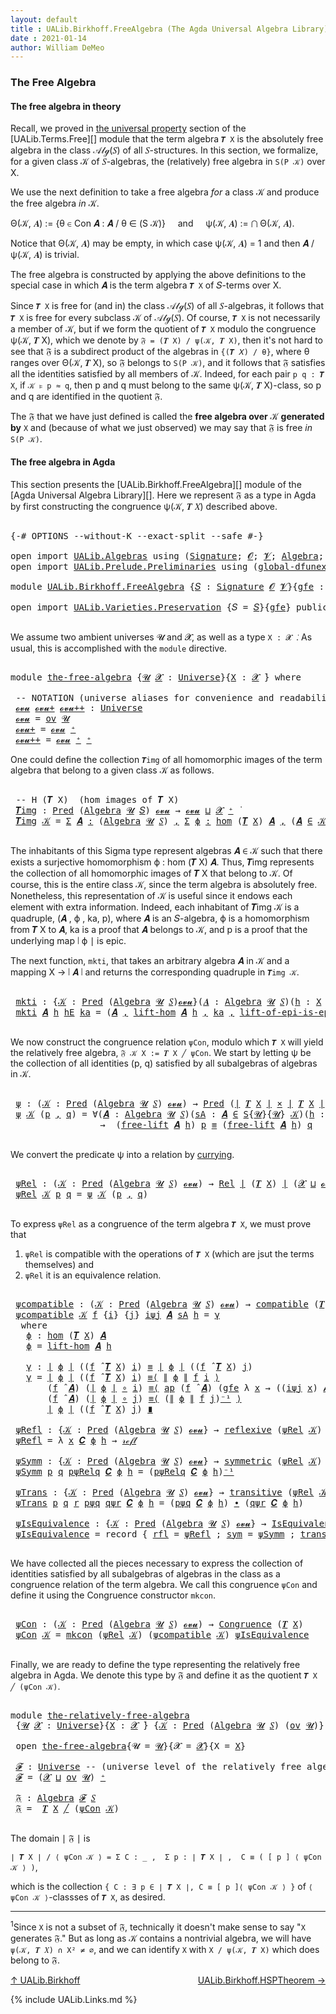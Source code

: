 ```yaml
---
layout: default
title : UALib.Birkhoff.FreeAlgebra (The Agda Universal Algebra Library)
date : 2021-01-14
author: William DeMeo
---
```


### <a id="the-free-algebra">The Free Algebra</a>

#### <a id="the-free-algebra-in-theory">The free algebra in theory</a>

Recall, we proved in [the universal property](UALib.Terms.Free.html#the-universal-property) section of the [UALib.Terms.Free][] module that the term algebra `𝑻 X` is the absolutely free algebra in the class 𝒜𝓁ℊ(𝑆) of all 𝑆-structures. In this section, we formalize, for a given class 𝒦 of 𝑆-algebras, the (relatively) free algebra in `S(P 𝒦)` over X.

We use the next definition to take a free algebra *for* a class 𝒦 and produce the free algebra *in* 𝒦.

Θ(𝒦, 𝑨) := {θ ∈ Con 𝑨 : 𝑨 / θ ∈ (S 𝒦)} &nbsp; &nbsp; and &nbsp; &nbsp; ψ(𝒦, 𝑨) := ⋂ Θ(𝒦, 𝑨).

Notice that Θ(𝒦, 𝑨) may be empty, in which case ψ(𝒦, 𝑨) = 1 and then 𝑨 / ψ(𝒦, 𝑨) is trivial.

The free algebra is constructed by applying the above definitions to the special case in which 𝑨 is the term algebra `𝑻 X` of 𝑆-terms over X.

Since `𝑻 X` is free for (and in) the class 𝒜𝓁ℊ(𝑆) of all 𝑆-algebras, it follows that `𝑻 X` is free for every subclass 𝒦 of 𝒜𝓁ℊ(𝑆). Of course, `𝑻 X` is not necessarily a member of 𝒦, but if we form the quotient of `𝑻 X` modulo the congruence ψ(𝒦, 𝑻 X), which we denote by `𝔉 = (𝑻 X) / ψ(𝒦, 𝑻 X)`, then it's not hard to see that 𝔉 is a subdirect product of the algebras in `{(𝑻 𝑋) / θ}`, where θ ranges over Θ(𝒦, 𝑻 X), so 𝔉 belongs to `S(P 𝒦)`, and it follows that 𝔉 satisfies all the identities satisfied by all members of 𝒦.  Indeed, for each pair `p q : 𝑻 X`, if `𝒦 ⊧ p ≈ q`, then p and q must belong to the same ψ(𝒦, 𝑻 X)-class, so p and q are identified in the quotient 𝔉.

The 𝔉 that we have just defined is called the **free algebra over** 𝒦 **generated by** `X` and (because of what we just observed) we may say that 𝔉 is free *in* `S(P 𝒦)`.


#### <a id="the-free-algebra-in-agda">The free algebra in Agda</a>

This section presents the [UALib.Birkhoff.FreeAlgebra][] module of the [Agda Universal Algebra Library][].  Here we represent 𝔉 as a type in Agda by first constructing the congruence ψ(𝒦, 𝑻 𝑋) described above.

<pre class="Agda">

<a id="2191" class="Symbol">{-#</a> <a id="2195" class="Keyword">OPTIONS</a> <a id="2203" class="Pragma">--without-K</a> <a id="2215" class="Pragma">--exact-split</a> <a id="2229" class="Pragma">--safe</a> <a id="2236" class="Symbol">#-}</a>

<a id="2241" class="Keyword">open</a> <a id="2246" class="Keyword">import</a> <a id="2253" href="UALib.Algebras.html" class="Module">UALib.Algebras</a> <a id="2268" class="Keyword">using</a> <a id="2274" class="Symbol">(</a><a id="2275" href="UALib.Algebras.Signatures.html#1385" class="Function">Signature</a><a id="2284" class="Symbol">;</a> <a id="2286" href="universes.html#613" class="Generalizable">𝓞</a><a id="2287" class="Symbol">;</a> <a id="2289" href="universes.html#617" class="Generalizable">𝓥</a><a id="2290" class="Symbol">;</a> <a id="2292" href="UALib.Algebras.Algebras.html#781" class="Function">Algebra</a><a id="2299" class="Symbol">;</a> <a id="2301" href="UALib.Algebras.Algebras.html#3482" class="Function Operator">_↠_</a><a id="2304" class="Symbol">)</a>
<a id="2306" class="Keyword">open</a> <a id="2311" class="Keyword">import</a> <a id="2318" href="UALib.Prelude.Preliminaries.html" class="Module">UALib.Prelude.Preliminaries</a> <a id="2346" class="Keyword">using</a> <a id="2352" class="Symbol">(</a><a id="2353" href="MGS-Subsingleton-Theorems.html#3468" class="Function">global-dfunext</a><a id="2367" class="Symbol">;</a> <a id="2369" href="universes.html#551" class="Postulate">Universe</a><a id="2377" class="Symbol">;</a> <a id="2379" href="universes.html#758" class="Function Operator">_̇</a><a id="2381" class="Symbol">)</a>

<a id="2384" class="Keyword">module</a> <a id="2391" href="UALib.Birkhoff.FreeAlgebra.html" class="Module">UALib.Birkhoff.FreeAlgebra</a> <a id="2418" class="Symbol">{</a><a id="2419" href="UALib.Birkhoff.FreeAlgebra.html#2419" class="Bound">𝑆</a> <a id="2421" class="Symbol">:</a> <a id="2423" href="UALib.Algebras.Signatures.html#1385" class="Function">Signature</a> <a id="2433" href="universes.html#613" class="Generalizable">𝓞</a> <a id="2435" href="universes.html#617" class="Generalizable">𝓥</a><a id="2436" class="Symbol">}{</a><a id="2438" href="UALib.Birkhoff.FreeAlgebra.html#2438" class="Bound">gfe</a> <a id="2442" class="Symbol">:</a> <a id="2444" href="MGS-Subsingleton-Theorems.html#3468" class="Function">global-dfunext</a><a id="2458" class="Symbol">}</a> <a id="2460" class="Keyword">where</a>

<a id="2467" class="Keyword">open</a> <a id="2472" class="Keyword">import</a> <a id="2479" href="UALib.Varieties.Preservation.html" class="Module">UALib.Varieties.Preservation</a> <a id="2508" class="Symbol">{</a><a id="2509" class="Argument">𝑆</a> <a id="2511" class="Symbol">=</a> <a id="2513" href="UALib.Birkhoff.FreeAlgebra.html#2419" class="Bound">𝑆</a><a id="2514" class="Symbol">}{</a><a id="2516" href="UALib.Birkhoff.FreeAlgebra.html#2438" class="Bound">gfe</a><a id="2519" class="Symbol">}</a> <a id="2521" class="Keyword">public</a>

</pre>

We assume two ambient universes 𝓤 and 𝓧, as well as a type `X : 𝓧 ̇`. As usual, this is accomplished with the `module` directive.

<pre class="Agda">

<a id="2686" class="Keyword">module</a> <a id="the-free-algebra"></a><a id="2693" href="UALib.Birkhoff.FreeAlgebra.html#2693" class="Module">the-free-algebra</a> <a id="2710" class="Symbol">{</a><a id="2711" href="UALib.Birkhoff.FreeAlgebra.html#2711" class="Bound">𝓤</a> <a id="2713" href="UALib.Birkhoff.FreeAlgebra.html#2713" class="Bound">𝓧</a> <a id="2715" class="Symbol">:</a> <a id="2717" href="universes.html#551" class="Postulate">Universe</a><a id="2725" class="Symbol">}{</a><a id="2727" href="UALib.Birkhoff.FreeAlgebra.html#2727" class="Bound">X</a> <a id="2729" class="Symbol">:</a> <a id="2731" href="UALib.Birkhoff.FreeAlgebra.html#2713" class="Bound">𝓧</a> <a id="2733" href="universes.html#758" class="Function Operator">̇</a><a id="2734" class="Symbol">}</a> <a id="2736" class="Keyword">where</a>

 <a id="2744" class="Comment">-- NOTATION (universe aliases for convenience and readability).</a>
 <a id="the-free-algebra.𝓸𝓿𝓾"></a><a id="2809" href="UALib.Birkhoff.FreeAlgebra.html#2809" class="Function">𝓸𝓿𝓾</a> <a id="the-free-algebra.𝓸𝓿𝓾+"></a><a id="2813" href="UALib.Birkhoff.FreeAlgebra.html#2813" class="Function">𝓸𝓿𝓾+</a> <a id="the-free-algebra.𝓸𝓿𝓾++"></a><a id="2818" href="UALib.Birkhoff.FreeAlgebra.html#2818" class="Function">𝓸𝓿𝓾++</a> <a id="2824" class="Symbol">:</a> <a id="2826" href="universes.html#551" class="Postulate">Universe</a>
 <a id="2836" href="UALib.Birkhoff.FreeAlgebra.html#2809" class="Function">𝓸𝓿𝓾</a> <a id="2840" class="Symbol">=</a> <a id="2842" href="UALib.Algebras.Products.html#2040" class="Function">ov</a> <a id="2845" href="UALib.Birkhoff.FreeAlgebra.html#2711" class="Bound">𝓤</a>
 <a id="2848" href="UALib.Birkhoff.FreeAlgebra.html#2813" class="Function">𝓸𝓿𝓾+</a> <a id="2853" class="Symbol">=</a> <a id="2855" href="UALib.Birkhoff.FreeAlgebra.html#2809" class="Function">𝓸𝓿𝓾</a> <a id="2859" href="universes.html#527" class="Function Operator">⁺</a>
 <a id="2862" href="UALib.Birkhoff.FreeAlgebra.html#2818" class="Function">𝓸𝓿𝓾++</a> <a id="2868" class="Symbol">=</a> <a id="2870" href="UALib.Birkhoff.FreeAlgebra.html#2809" class="Function">𝓸𝓿𝓾</a> <a id="2874" href="universes.html#527" class="Function Operator">⁺</a> <a id="2876" href="universes.html#527" class="Function Operator">⁺</a>
</pre>

One could define the collection `𝑻img` of all homomorphic images of the term algebra that belong to a given class 𝒦 as follows.

<pre class="Agda">

 <a id="3034" class="Comment">-- H (𝑻 X)  (hom images of 𝑻 X)</a>
 <a id="the-free-algebra.𝑻img"></a><a id="3067" href="UALib.Birkhoff.FreeAlgebra.html#3067" class="Function">𝑻img</a> <a id="3072" class="Symbol">:</a> <a id="3074" href="UALib.Relations.Unary.html#1088" class="Function">Pred</a> <a id="3079" class="Symbol">(</a><a id="3080" href="UALib.Algebras.Algebras.html#781" class="Function">Algebra</a> <a id="3088" href="UALib.Birkhoff.FreeAlgebra.html#2711" class="Bound">𝓤</a> <a id="3090" href="UALib.Birkhoff.FreeAlgebra.html#2419" class="Bound">𝑆</a><a id="3091" class="Symbol">)</a> <a id="3093" href="UALib.Birkhoff.FreeAlgebra.html#2809" class="Function">𝓸𝓿𝓾</a> <a id="3097" class="Symbol">→</a> <a id="3099" href="UALib.Birkhoff.FreeAlgebra.html#2809" class="Function">𝓸𝓿𝓾</a> <a id="3103" href="Agda.Primitive.html#636" class="Function Operator">⊔</a> <a id="3105" href="UALib.Birkhoff.FreeAlgebra.html#2713" class="Bound">𝓧</a> <a id="3107" href="universes.html#527" class="Function Operator">⁺</a> <a id="3109" href="universes.html#758" class="Function Operator">̇</a>
 <a id="3112" href="UALib.Birkhoff.FreeAlgebra.html#3067" class="Function">𝑻img</a> <a id="3117" href="UALib.Birkhoff.FreeAlgebra.html#3117" class="Bound">𝒦</a> <a id="3119" class="Symbol">=</a> <a id="3121" href="MGS-MLTT.html#3074" class="Function">Σ</a> <a id="3123" href="UALib.Birkhoff.FreeAlgebra.html#3123" class="Bound">𝑨</a> <a id="3125" href="MGS-MLTT.html#3074" class="Function">꞉</a> <a id="3127" class="Symbol">(</a><a id="3128" href="UALib.Algebras.Algebras.html#781" class="Function">Algebra</a> <a id="3136" href="UALib.Birkhoff.FreeAlgebra.html#2711" class="Bound">𝓤</a> <a id="3138" href="UALib.Birkhoff.FreeAlgebra.html#2419" class="Bound">𝑆</a><a id="3139" class="Symbol">)</a> <a id="3141" href="MGS-MLTT.html#3074" class="Function">,</a> <a id="3143" href="MGS-MLTT.html#3074" class="Function">Σ</a> <a id="3145" href="UALib.Birkhoff.FreeAlgebra.html#3145" class="Bound">ϕ</a> <a id="3147" href="MGS-MLTT.html#3074" class="Function">꞉</a> <a id="3149" href="UALib.Homomorphisms.Basic.html#1984" class="Function">hom</a> <a id="3153" class="Symbol">(</a><a id="3154" href="UALib.Terms.Basic.html#3406" class="Function">𝑻</a> <a id="3156" href="UALib.Birkhoff.FreeAlgebra.html#2727" class="Bound">X</a><a id="3157" class="Symbol">)</a> <a id="3159" href="UALib.Birkhoff.FreeAlgebra.html#3123" class="Bound">𝑨</a> <a id="3161" href="MGS-MLTT.html#3074" class="Function">,</a> <a id="3163" class="Symbol">(</a><a id="3164" href="UALib.Birkhoff.FreeAlgebra.html#3123" class="Bound">𝑨</a> <a id="3166" href="UALib.Relations.Unary.html#2725" class="Function Operator">∈</a> <a id="3168" href="UALib.Birkhoff.FreeAlgebra.html#3117" class="Bound">𝒦</a><a id="3169" class="Symbol">)</a> <a id="3171" href="MGS-MLTT.html#3515" class="Function Operator">×</a> <a id="3173" href="UALib.Prelude.Inverses.html#2353" class="Function">Epic</a> <a id="3178" href="UALib.Prelude.Preliminaries.html#11659" class="Function Operator">∣</a> <a id="3180" href="UALib.Birkhoff.FreeAlgebra.html#3145" class="Bound">ϕ</a> <a id="3182" href="UALib.Prelude.Preliminaries.html#11659" class="Function Operator">∣</a>

</pre>

The inhabitants of this Sigma type represent algebras 𝑨 ∈ 𝒦 such that there exists a surjective homomorphism ϕ : hom (𝑻 X) 𝑨. Thus, 𝑻img represents the collection of all homomorphic images of 𝑻 X that belong to 𝒦.  Of course, this is the entire class 𝒦, since the term algebra is absolutely free. Nonetheless, this representation of 𝒦 is useful since it endows each element with extra information.  Indeed, each inhabitant of 𝑻img 𝒦 is a quadruple, (𝑨 , ϕ , ka, p), where 𝑨 is an 𝑆-algebra, ϕ is a homomorphism from 𝑻 X to 𝑨, ka is a proof that 𝑨 belongs to 𝒦, and p is a proof that the underlying map ∣ ϕ ∣ is epic.

The next function, `mkti`, that takes an arbitrary algebra 𝑨 in 𝒦 and a mapping X → ∣ 𝑨 ∣ and returns the corresponding quadruple in `𝑻img 𝒦`.

<pre class="Agda">

 <a id="the-free-algebra.mkti"></a><a id="3974" href="UALib.Birkhoff.FreeAlgebra.html#3974" class="Function">mkti</a> <a id="3979" class="Symbol">:</a> <a id="3981" class="Symbol">{</a><a id="3982" href="UALib.Birkhoff.FreeAlgebra.html#3982" class="Bound">𝒦</a> <a id="3984" class="Symbol">:</a> <a id="3986" href="UALib.Relations.Unary.html#1088" class="Function">Pred</a> <a id="3991" class="Symbol">(</a><a id="3992" href="UALib.Algebras.Algebras.html#781" class="Function">Algebra</a> <a id="4000" href="UALib.Birkhoff.FreeAlgebra.html#2711" class="Bound">𝓤</a> <a id="4002" href="UALib.Birkhoff.FreeAlgebra.html#2419" class="Bound">𝑆</a><a id="4003" class="Symbol">)</a><a id="4004" href="UALib.Birkhoff.FreeAlgebra.html#2809" class="Function">𝓸𝓿𝓾</a><a id="4007" class="Symbol">}(</a><a id="4009" href="UALib.Birkhoff.FreeAlgebra.html#4009" class="Bound">𝑨</a> <a id="4011" class="Symbol">:</a> <a id="4013" href="UALib.Algebras.Algebras.html#781" class="Function">Algebra</a> <a id="4021" href="UALib.Birkhoff.FreeAlgebra.html#2711" class="Bound">𝓤</a> <a id="4023" href="UALib.Birkhoff.FreeAlgebra.html#2419" class="Bound">𝑆</a><a id="4024" class="Symbol">)(</a><a id="4026" href="UALib.Birkhoff.FreeAlgebra.html#4026" class="Bound">h</a> <a id="4028" class="Symbol">:</a> <a id="4030" href="UALib.Birkhoff.FreeAlgebra.html#2727" class="Bound">X</a> <a id="4032" class="Symbol">→</a> <a id="4034" href="UALib.Prelude.Preliminaries.html#11659" class="Function Operator">∣</a> <a id="4036" href="UALib.Birkhoff.FreeAlgebra.html#4009" class="Bound">𝑨</a> <a id="4038" href="UALib.Prelude.Preliminaries.html#11659" class="Function Operator">∣</a><a id="4039" class="Symbol">)</a> <a id="4041" class="Symbol">→</a> <a id="4043" href="UALib.Prelude.Inverses.html#2353" class="Function">Epic</a> <a id="4048" href="UALib.Birkhoff.FreeAlgebra.html#4026" class="Bound">h</a> <a id="4050" class="Symbol">→</a> <a id="4052" href="UALib.Birkhoff.FreeAlgebra.html#4009" class="Bound">𝑨</a> <a id="4054" href="UALib.Relations.Unary.html#2725" class="Function Operator">∈</a> <a id="4056" href="UALib.Birkhoff.FreeAlgebra.html#3982" class="Bound">𝒦</a> <a id="4058" class="Symbol">→</a> <a id="4060" href="UALib.Birkhoff.FreeAlgebra.html#3067" class="Function">𝑻img</a> <a id="4065" href="UALib.Birkhoff.FreeAlgebra.html#3982" class="Bound">𝒦</a>
 <a id="4068" href="UALib.Birkhoff.FreeAlgebra.html#3974" class="Function">mkti</a> <a id="4073" href="UALib.Birkhoff.FreeAlgebra.html#4073" class="Bound">𝑨</a> <a id="4075" href="UALib.Birkhoff.FreeAlgebra.html#4075" class="Bound">h</a> <a id="4077" href="UALib.Birkhoff.FreeAlgebra.html#4077" class="Bound">hE</a> <a id="4080" href="UALib.Birkhoff.FreeAlgebra.html#4080" class="Bound">ka</a> <a id="4083" class="Symbol">=</a> <a id="4085" class="Symbol">(</a><a id="4086" href="UALib.Birkhoff.FreeAlgebra.html#4073" class="Bound">𝑨</a> <a id="4088" href="UALib.Prelude.Preliminaries.html#5665" class="InductiveConstructor Operator">,</a> <a id="4090" href="UALib.Terms.Basic.html#4199" class="Function">lift-hom</a> <a id="4099" href="UALib.Birkhoff.FreeAlgebra.html#4073" class="Bound">𝑨</a> <a id="4101" href="UALib.Birkhoff.FreeAlgebra.html#4075" class="Bound">h</a> <a id="4103" href="UALib.Prelude.Preliminaries.html#5665" class="InductiveConstructor Operator">,</a> <a id="4105" href="UALib.Birkhoff.FreeAlgebra.html#4080" class="Bound">ka</a> <a id="4108" href="UALib.Prelude.Preliminaries.html#5665" class="InductiveConstructor Operator">,</a> <a id="4110" href="UALib.Terms.Basic.html#5690" class="Function">lift-of-epi-is-epi</a> <a id="4129" href="UALib.Birkhoff.FreeAlgebra.html#4073" class="Bound">𝑨</a> <a id="4131" href="UALib.Birkhoff.FreeAlgebra.html#4075" class="Bound">h</a> <a id="4133" href="UALib.Birkhoff.FreeAlgebra.html#4077" class="Bound">hE</a><a id="4135" class="Symbol">)</a>

</pre>

We now construct the congruence relation `ψCon`, modulo which `𝑻 X` will yield the relatively free algebra, `𝔉 𝒦 X := 𝑻 X ╱ ψCon`. We start by letting ψ be the collection of all identities (p, q) satisfied by all subalgebras of algebras in 𝒦.

<pre class="Agda">

 <a id="the-free-algebra.ψ"></a><a id="4409" href="UALib.Birkhoff.FreeAlgebra.html#4409" class="Function">ψ</a> <a id="4411" class="Symbol">:</a> <a id="4413" class="Symbol">(</a><a id="4414" href="UALib.Birkhoff.FreeAlgebra.html#4414" class="Bound">𝒦</a> <a id="4416" class="Symbol">:</a> <a id="4418" href="UALib.Relations.Unary.html#1088" class="Function">Pred</a> <a id="4423" class="Symbol">(</a><a id="4424" href="UALib.Algebras.Algebras.html#781" class="Function">Algebra</a> <a id="4432" href="UALib.Birkhoff.FreeAlgebra.html#2711" class="Bound">𝓤</a> <a id="4434" href="UALib.Birkhoff.FreeAlgebra.html#2419" class="Bound">𝑆</a><a id="4435" class="Symbol">)</a> <a id="4437" href="UALib.Birkhoff.FreeAlgebra.html#2809" class="Function">𝓸𝓿𝓾</a><a id="4440" class="Symbol">)</a> <a id="4442" class="Symbol">→</a> <a id="4444" href="UALib.Relations.Unary.html#1088" class="Function">Pred</a> <a id="4449" class="Symbol">(</a><a id="4450" href="UALib.Prelude.Preliminaries.html#11659" class="Function Operator">∣</a> <a id="4452" href="UALib.Terms.Basic.html#3406" class="Function">𝑻</a> <a id="4454" href="UALib.Birkhoff.FreeAlgebra.html#2727" class="Bound">X</a> <a id="4456" href="UALib.Prelude.Preliminaries.html#11659" class="Function Operator">∣</a> <a id="4458" href="MGS-MLTT.html#3515" class="Function Operator">×</a> <a id="4460" href="UALib.Prelude.Preliminaries.html#11659" class="Function Operator">∣</a> <a id="4462" href="UALib.Terms.Basic.html#3406" class="Function">𝑻</a> <a id="4464" href="UALib.Birkhoff.FreeAlgebra.html#2727" class="Bound">X</a> <a id="4466" href="UALib.Prelude.Preliminaries.html#11659" class="Function Operator">∣</a><a id="4467" class="Symbol">)</a> <a id="4469" class="Symbol">(</a><a id="4470" href="UALib.Birkhoff.FreeAlgebra.html#2713" class="Bound">𝓧</a> <a id="4472" href="Agda.Primitive.html#636" class="Function Operator">⊔</a> <a id="4474" href="UALib.Birkhoff.FreeAlgebra.html#2809" class="Function">𝓸𝓿𝓾</a><a id="4477" class="Symbol">)</a>
 <a id="4480" href="UALib.Birkhoff.FreeAlgebra.html#4409" class="Function">ψ</a> <a id="4482" href="UALib.Birkhoff.FreeAlgebra.html#4482" class="Bound">𝒦</a> <a id="4484" class="Symbol">(</a><a id="4485" href="UALib.Birkhoff.FreeAlgebra.html#4485" class="Bound">p</a> <a id="4487" href="UALib.Prelude.Preliminaries.html#5665" class="InductiveConstructor Operator">,</a> <a id="4489" href="UALib.Birkhoff.FreeAlgebra.html#4489" class="Bound">q</a><a id="4490" class="Symbol">)</a> <a id="4492" class="Symbol">=</a> <a id="4494" class="Symbol">∀(</a><a id="4496" href="UALib.Birkhoff.FreeAlgebra.html#4496" class="Bound">𝑨</a> <a id="4498" class="Symbol">:</a> <a id="4500" href="UALib.Algebras.Algebras.html#781" class="Function">Algebra</a> <a id="4508" href="UALib.Birkhoff.FreeAlgebra.html#2711" class="Bound">𝓤</a> <a id="4510" href="UALib.Birkhoff.FreeAlgebra.html#2419" class="Bound">𝑆</a><a id="4511" class="Symbol">)(</a><a id="4513" href="UALib.Birkhoff.FreeAlgebra.html#4513" class="Bound">sA</a> <a id="4516" class="Symbol">:</a> <a id="4518" href="UALib.Birkhoff.FreeAlgebra.html#4496" class="Bound">𝑨</a> <a id="4520" href="UALib.Relations.Unary.html#2725" class="Function Operator">∈</a> <a id="4522" href="UALib.Varieties.Varieties.html#2960" class="Datatype">S</a><a id="4523" class="Symbol">{</a><a id="4524" href="UALib.Birkhoff.FreeAlgebra.html#2711" class="Bound">𝓤</a><a id="4525" class="Symbol">}{</a><a id="4527" href="UALib.Birkhoff.FreeAlgebra.html#2711" class="Bound">𝓤</a><a id="4528" class="Symbol">}</a> <a id="4530" href="UALib.Birkhoff.FreeAlgebra.html#4482" class="Bound">𝒦</a><a id="4531" class="Symbol">)(</a><a id="4533" href="UALib.Birkhoff.FreeAlgebra.html#4533" class="Bound">h</a> <a id="4535" class="Symbol">:</a> <a id="4537" href="UALib.Birkhoff.FreeAlgebra.html#2727" class="Bound">X</a> <a id="4539" class="Symbol">→</a> <a id="4541" href="UALib.Prelude.Preliminaries.html#11659" class="Function Operator">∣</a> <a id="4543" href="UALib.Birkhoff.FreeAlgebra.html#4496" class="Bound">𝑨</a> <a id="4545" href="UALib.Prelude.Preliminaries.html#11659" class="Function Operator">∣</a> <a id="4547" class="Symbol">)</a>
                 <a id="4566" class="Symbol">→</a>  <a id="4569" class="Symbol">(</a><a id="4570" href="UALib.Terms.Basic.html#3932" class="Function">free-lift</a> <a id="4580" href="UALib.Birkhoff.FreeAlgebra.html#4496" class="Bound">𝑨</a> <a id="4582" href="UALib.Birkhoff.FreeAlgebra.html#4533" class="Bound">h</a><a id="4583" class="Symbol">)</a> <a id="4585" href="UALib.Birkhoff.FreeAlgebra.html#4485" class="Bound">p</a> <a id="4587" href="UALib.Prelude.Preliminaries.html#5556" class="Datatype Operator">≡</a> <a id="4589" class="Symbol">(</a><a id="4590" href="UALib.Terms.Basic.html#3932" class="Function">free-lift</a> <a id="4600" href="UALib.Birkhoff.FreeAlgebra.html#4496" class="Bound">𝑨</a> <a id="4602" href="UALib.Birkhoff.FreeAlgebra.html#4533" class="Bound">h</a><a id="4603" class="Symbol">)</a> <a id="4605" href="UALib.Birkhoff.FreeAlgebra.html#4489" class="Bound">q</a>

</pre>

We convert the predicate ψ into a relation by [currying](https://en.wikipedia.org/wiki/Currying).

<pre class="Agda">

 <a id="the-free-algebra.ψRel"></a><a id="4734" href="UALib.Birkhoff.FreeAlgebra.html#4734" class="Function">ψRel</a> <a id="4739" class="Symbol">:</a> <a id="4741" class="Symbol">(</a><a id="4742" href="UALib.Birkhoff.FreeAlgebra.html#4742" class="Bound">𝒦</a> <a id="4744" class="Symbol">:</a> <a id="4746" href="UALib.Relations.Unary.html#1088" class="Function">Pred</a> <a id="4751" class="Symbol">(</a><a id="4752" href="UALib.Algebras.Algebras.html#781" class="Function">Algebra</a> <a id="4760" href="UALib.Birkhoff.FreeAlgebra.html#2711" class="Bound">𝓤</a> <a id="4762" href="UALib.Birkhoff.FreeAlgebra.html#2419" class="Bound">𝑆</a><a id="4763" class="Symbol">)</a> <a id="4765" href="UALib.Birkhoff.FreeAlgebra.html#2809" class="Function">𝓸𝓿𝓾</a><a id="4768" class="Symbol">)</a> <a id="4770" class="Symbol">→</a> <a id="4772" href="UALib.Relations.Binary.html#1507" class="Function">Rel</a> <a id="4776" href="UALib.Prelude.Preliminaries.html#11659" class="Function Operator">∣</a> <a id="4778" class="Symbol">(</a><a id="4779" href="UALib.Terms.Basic.html#3406" class="Function">𝑻</a> <a id="4781" href="UALib.Birkhoff.FreeAlgebra.html#2727" class="Bound">X</a><a id="4782" class="Symbol">)</a> <a id="4784" href="UALib.Prelude.Preliminaries.html#11659" class="Function Operator">∣</a> <a id="4786" class="Symbol">(</a><a id="4787" href="UALib.Birkhoff.FreeAlgebra.html#2713" class="Bound">𝓧</a> <a id="4789" href="Agda.Primitive.html#636" class="Function Operator">⊔</a> <a id="4791" href="UALib.Birkhoff.FreeAlgebra.html#2809" class="Function">𝓸𝓿𝓾</a><a id="4794" class="Symbol">)</a>
 <a id="4797" href="UALib.Birkhoff.FreeAlgebra.html#4734" class="Function">ψRel</a> <a id="4802" href="UALib.Birkhoff.FreeAlgebra.html#4802" class="Bound">𝒦</a> <a id="4804" href="UALib.Birkhoff.FreeAlgebra.html#4804" class="Bound">p</a> <a id="4806" href="UALib.Birkhoff.FreeAlgebra.html#4806" class="Bound">q</a> <a id="4808" class="Symbol">=</a> <a id="4810" href="UALib.Birkhoff.FreeAlgebra.html#4409" class="Function">ψ</a> <a id="4812" href="UALib.Birkhoff.FreeAlgebra.html#4802" class="Bound">𝒦</a> <a id="4814" class="Symbol">(</a><a id="4815" href="UALib.Birkhoff.FreeAlgebra.html#4804" class="Bound">p</a> <a id="4817" href="UALib.Prelude.Preliminaries.html#5665" class="InductiveConstructor Operator">,</a> <a id="4819" href="UALib.Birkhoff.FreeAlgebra.html#4806" class="Bound">q</a><a id="4820" class="Symbol">)</a>

</pre>

To express `ψRel` as a congruence of the term algebra `𝑻 X`, we must prove that

1. `ψRel` is compatible with the operations of `𝑻 X` (which are jsut the terms themselves) and
2. `ψRel` it is an equivalence relation.

<pre class="Agda">

 <a id="the-free-algebra.ψcompatible"></a><a id="5068" href="UALib.Birkhoff.FreeAlgebra.html#5068" class="Function">ψcompatible</a> <a id="5080" class="Symbol">:</a> <a id="5082" class="Symbol">(</a><a id="5083" href="UALib.Birkhoff.FreeAlgebra.html#5083" class="Bound">𝒦</a> <a id="5085" class="Symbol">:</a> <a id="5087" href="UALib.Relations.Unary.html#1088" class="Function">Pred</a> <a id="5092" class="Symbol">(</a><a id="5093" href="UALib.Algebras.Algebras.html#781" class="Function">Algebra</a> <a id="5101" href="UALib.Birkhoff.FreeAlgebra.html#2711" class="Bound">𝓤</a> <a id="5103" href="UALib.Birkhoff.FreeAlgebra.html#2419" class="Bound">𝑆</a><a id="5104" class="Symbol">)</a> <a id="5106" href="UALib.Birkhoff.FreeAlgebra.html#2809" class="Function">𝓸𝓿𝓾</a><a id="5109" class="Symbol">)</a> <a id="5111" class="Symbol">→</a> <a id="5113" href="UALib.Algebras.Algebras.html#5426" class="Function">compatible</a> <a id="5124" class="Symbol">(</a><a id="5125" href="UALib.Terms.Basic.html#3406" class="Function">𝑻</a> <a id="5127" href="UALib.Birkhoff.FreeAlgebra.html#2727" class="Bound">X</a><a id="5128" class="Symbol">)(</a><a id="5130" href="UALib.Birkhoff.FreeAlgebra.html#4734" class="Function">ψRel</a> <a id="5135" href="UALib.Birkhoff.FreeAlgebra.html#5083" class="Bound">𝒦</a><a id="5136" class="Symbol">)</a>
 <a id="5139" href="UALib.Birkhoff.FreeAlgebra.html#5068" class="Function">ψcompatible</a> <a id="5151" href="UALib.Birkhoff.FreeAlgebra.html#5151" class="Bound">𝒦</a> <a id="5153" href="UALib.Birkhoff.FreeAlgebra.html#5153" class="Bound">f</a> <a id="5155" class="Symbol">{</a><a id="5156" href="UALib.Birkhoff.FreeAlgebra.html#5156" class="Bound">i</a><a id="5157" class="Symbol">}</a> <a id="5159" class="Symbol">{</a><a id="5160" href="UALib.Birkhoff.FreeAlgebra.html#5160" class="Bound">j</a><a id="5161" class="Symbol">}</a> <a id="5163" href="UALib.Birkhoff.FreeAlgebra.html#5163" class="Bound">iψj</a> <a id="5167" href="UALib.Birkhoff.FreeAlgebra.html#5167" class="Bound">𝑨</a> <a id="5169" href="UALib.Birkhoff.FreeAlgebra.html#5169" class="Bound">sA</a> <a id="5172" href="UALib.Birkhoff.FreeAlgebra.html#5172" class="Bound">h</a> <a id="5174" class="Symbol">=</a> <a id="5176" href="UALib.Birkhoff.FreeAlgebra.html#5229" class="Function">γ</a>
  <a id="5180" class="Keyword">where</a>
   <a id="5189" href="UALib.Birkhoff.FreeAlgebra.html#5189" class="Function">ϕ</a> <a id="5191" class="Symbol">:</a> <a id="5193" href="UALib.Homomorphisms.Basic.html#1984" class="Function">hom</a> <a id="5197" class="Symbol">(</a><a id="5198" href="UALib.Terms.Basic.html#3406" class="Function">𝑻</a> <a id="5200" href="UALib.Birkhoff.FreeAlgebra.html#2727" class="Bound">X</a><a id="5201" class="Symbol">)</a> <a id="5203" href="UALib.Birkhoff.FreeAlgebra.html#5167" class="Bound">𝑨</a>
   <a id="5208" href="UALib.Birkhoff.FreeAlgebra.html#5189" class="Function">ϕ</a> <a id="5210" class="Symbol">=</a> <a id="5212" href="UALib.Terms.Basic.html#4199" class="Function">lift-hom</a> <a id="5221" href="UALib.Birkhoff.FreeAlgebra.html#5167" class="Bound">𝑨</a> <a id="5223" href="UALib.Birkhoff.FreeAlgebra.html#5172" class="Bound">h</a>

   <a id="5229" href="UALib.Birkhoff.FreeAlgebra.html#5229" class="Function">γ</a> <a id="5231" class="Symbol">:</a> <a id="5233" href="UALib.Prelude.Preliminaries.html#11659" class="Function Operator">∣</a> <a id="5235" href="UALib.Birkhoff.FreeAlgebra.html#5189" class="Function">ϕ</a> <a id="5237" href="UALib.Prelude.Preliminaries.html#11659" class="Function Operator">∣</a> <a id="5239" class="Symbol">((</a><a id="5241" href="UALib.Birkhoff.FreeAlgebra.html#5153" class="Bound">f</a> <a id="5243" href="UALib.Algebras.Algebras.html#2931" class="Function Operator">̂</a> <a id="5245" href="UALib.Terms.Basic.html#3406" class="Function">𝑻</a> <a id="5247" href="UALib.Birkhoff.FreeAlgebra.html#2727" class="Bound">X</a><a id="5248" class="Symbol">)</a> <a id="5250" href="UALib.Birkhoff.FreeAlgebra.html#5156" class="Bound">i</a><a id="5251" class="Symbol">)</a> <a id="5253" href="UALib.Prelude.Preliminaries.html#5556" class="Datatype Operator">≡</a> <a id="5255" href="UALib.Prelude.Preliminaries.html#11659" class="Function Operator">∣</a> <a id="5257" href="UALib.Birkhoff.FreeAlgebra.html#5189" class="Function">ϕ</a> <a id="5259" href="UALib.Prelude.Preliminaries.html#11659" class="Function Operator">∣</a> <a id="5261" class="Symbol">((</a><a id="5263" href="UALib.Birkhoff.FreeAlgebra.html#5153" class="Bound">f</a> <a id="5265" href="UALib.Algebras.Algebras.html#2931" class="Function Operator">̂</a> <a id="5267" href="UALib.Terms.Basic.html#3406" class="Function">𝑻</a> <a id="5269" href="UALib.Birkhoff.FreeAlgebra.html#2727" class="Bound">X</a><a id="5270" class="Symbol">)</a> <a id="5272" href="UALib.Birkhoff.FreeAlgebra.html#5160" class="Bound">j</a><a id="5273" class="Symbol">)</a>
   <a id="5278" href="UALib.Birkhoff.FreeAlgebra.html#5229" class="Function">γ</a> <a id="5280" class="Symbol">=</a> <a id="5282" href="UALib.Prelude.Preliminaries.html#11659" class="Function Operator">∣</a> <a id="5284" href="UALib.Birkhoff.FreeAlgebra.html#5189" class="Function">ϕ</a> <a id="5286" href="UALib.Prelude.Preliminaries.html#11659" class="Function Operator">∣</a> <a id="5288" class="Symbol">((</a><a id="5290" href="UALib.Birkhoff.FreeAlgebra.html#5153" class="Bound">f</a> <a id="5292" href="UALib.Algebras.Algebras.html#2931" class="Function Operator">̂</a> <a id="5294" href="UALib.Terms.Basic.html#3406" class="Function">𝑻</a> <a id="5296" href="UALib.Birkhoff.FreeAlgebra.html#2727" class="Bound">X</a><a id="5297" class="Symbol">)</a> <a id="5299" href="UALib.Birkhoff.FreeAlgebra.html#5156" class="Bound">i</a><a id="5300" class="Symbol">)</a> <a id="5302" href="MGS-MLTT.html#5997" class="Function Operator">≡⟨</a> <a id="5305" href="UALib.Prelude.Preliminaries.html#11740" class="Function Operator">∥</a> <a id="5307" href="UALib.Birkhoff.FreeAlgebra.html#5189" class="Function">ϕ</a> <a id="5309" href="UALib.Prelude.Preliminaries.html#11740" class="Function Operator">∥</a> <a id="5311" href="UALib.Birkhoff.FreeAlgebra.html#5153" class="Bound">f</a> <a id="5313" href="UALib.Birkhoff.FreeAlgebra.html#5156" class="Bound">i</a> <a id="5315" href="MGS-MLTT.html#5997" class="Function Operator">⟩</a>
       <a id="5324" class="Symbol">(</a><a id="5325" href="UALib.Birkhoff.FreeAlgebra.html#5153" class="Bound">f</a> <a id="5327" href="UALib.Algebras.Algebras.html#2931" class="Function Operator">̂</a> <a id="5329" href="UALib.Birkhoff.FreeAlgebra.html#5167" class="Bound">𝑨</a><a id="5330" class="Symbol">)</a> <a id="5332" class="Symbol">(</a><a id="5333" href="UALib.Prelude.Preliminaries.html#11659" class="Function Operator">∣</a> <a id="5335" href="UALib.Birkhoff.FreeAlgebra.html#5189" class="Function">ϕ</a> <a id="5337" href="UALib.Prelude.Preliminaries.html#11659" class="Function Operator">∣</a> <a id="5339" href="MGS-MLTT.html#3813" class="Function Operator">∘</a> <a id="5341" href="UALib.Birkhoff.FreeAlgebra.html#5156" class="Bound">i</a><a id="5342" class="Symbol">)</a> <a id="5344" href="MGS-MLTT.html#5997" class="Function Operator">≡⟨</a> <a id="5347" href="MGS-MLTT.html#6613" class="Function">ap</a> <a id="5350" class="Symbol">(</a><a id="5351" href="UALib.Birkhoff.FreeAlgebra.html#5153" class="Bound">f</a> <a id="5353" href="UALib.Algebras.Algebras.html#2931" class="Function Operator">̂</a> <a id="5355" href="UALib.Birkhoff.FreeAlgebra.html#5167" class="Bound">𝑨</a><a id="5356" class="Symbol">)</a> <a id="5358" class="Symbol">(</a><a id="5359" href="UALib.Birkhoff.FreeAlgebra.html#2438" class="Bound">gfe</a> <a id="5363" class="Symbol">λ</a> <a id="5365" href="UALib.Birkhoff.FreeAlgebra.html#5365" class="Bound">x</a> <a id="5367" class="Symbol">→</a> <a id="5369" class="Symbol">((</a><a id="5371" href="UALib.Birkhoff.FreeAlgebra.html#5163" class="Bound">iψj</a> <a id="5375" href="UALib.Birkhoff.FreeAlgebra.html#5365" class="Bound">x</a><a id="5376" class="Symbol">)</a> <a id="5378" href="UALib.Birkhoff.FreeAlgebra.html#5167" class="Bound">𝑨</a> <a id="5380" href="UALib.Birkhoff.FreeAlgebra.html#5169" class="Bound">sA</a> <a id="5383" href="UALib.Birkhoff.FreeAlgebra.html#5172" class="Bound">h</a><a id="5384" class="Symbol">))</a> <a id="5387" href="MGS-MLTT.html#5997" class="Function Operator">⟩</a>
       <a id="5396" class="Symbol">(</a><a id="5397" href="UALib.Birkhoff.FreeAlgebra.html#5153" class="Bound">f</a> <a id="5399" href="UALib.Algebras.Algebras.html#2931" class="Function Operator">̂</a> <a id="5401" href="UALib.Birkhoff.FreeAlgebra.html#5167" class="Bound">𝑨</a><a id="5402" class="Symbol">)</a> <a id="5404" class="Symbol">(</a><a id="5405" href="UALib.Prelude.Preliminaries.html#11659" class="Function Operator">∣</a> <a id="5407" href="UALib.Birkhoff.FreeAlgebra.html#5189" class="Function">ϕ</a> <a id="5409" href="UALib.Prelude.Preliminaries.html#11659" class="Function Operator">∣</a> <a id="5411" href="MGS-MLTT.html#3813" class="Function Operator">∘</a> <a id="5413" href="UALib.Birkhoff.FreeAlgebra.html#5160" class="Bound">j</a><a id="5414" class="Symbol">)</a> <a id="5416" href="MGS-MLTT.html#5997" class="Function Operator">≡⟨</a> <a id="5419" class="Symbol">(</a><a id="5420" href="UALib.Prelude.Preliminaries.html#11740" class="Function Operator">∥</a> <a id="5422" href="UALib.Birkhoff.FreeAlgebra.html#5189" class="Function">ϕ</a> <a id="5424" href="UALib.Prelude.Preliminaries.html#11740" class="Function Operator">∥</a> <a id="5426" href="UALib.Birkhoff.FreeAlgebra.html#5153" class="Bound">f</a> <a id="5428" href="UALib.Birkhoff.FreeAlgebra.html#5160" class="Bound">j</a><a id="5429" class="Symbol">)</a><a id="5430" href="MGS-MLTT.html#6125" class="Function Operator">⁻¹</a> <a id="5433" href="MGS-MLTT.html#5997" class="Function Operator">⟩</a>
       <a id="5442" href="UALib.Prelude.Preliminaries.html#11659" class="Function Operator">∣</a> <a id="5444" href="UALib.Birkhoff.FreeAlgebra.html#5189" class="Function">ϕ</a> <a id="5446" href="UALib.Prelude.Preliminaries.html#11659" class="Function Operator">∣</a> <a id="5448" class="Symbol">((</a><a id="5450" href="UALib.Birkhoff.FreeAlgebra.html#5153" class="Bound">f</a> <a id="5452" href="UALib.Algebras.Algebras.html#2931" class="Function Operator">̂</a> <a id="5454" href="UALib.Terms.Basic.html#3406" class="Function">𝑻</a> <a id="5456" href="UALib.Birkhoff.FreeAlgebra.html#2727" class="Bound">X</a><a id="5457" class="Symbol">)</a> <a id="5459" href="UALib.Birkhoff.FreeAlgebra.html#5160" class="Bound">j</a><a id="5460" class="Symbol">)</a> <a id="5462" href="MGS-MLTT.html#6079" class="Function Operator">∎</a>

 <a id="the-free-algebra.ψRefl"></a><a id="5466" href="UALib.Birkhoff.FreeAlgebra.html#5466" class="Function">ψRefl</a> <a id="5472" class="Symbol">:</a> <a id="5474" class="Symbol">{</a><a id="5475" href="UALib.Birkhoff.FreeAlgebra.html#5475" class="Bound">𝒦</a> <a id="5477" class="Symbol">:</a> <a id="5479" href="UALib.Relations.Unary.html#1088" class="Function">Pred</a> <a id="5484" class="Symbol">(</a><a id="5485" href="UALib.Algebras.Algebras.html#781" class="Function">Algebra</a> <a id="5493" href="UALib.Birkhoff.FreeAlgebra.html#2711" class="Bound">𝓤</a> <a id="5495" href="UALib.Birkhoff.FreeAlgebra.html#2419" class="Bound">𝑆</a><a id="5496" class="Symbol">)</a> <a id="5498" href="UALib.Birkhoff.FreeAlgebra.html#2809" class="Function">𝓸𝓿𝓾</a><a id="5501" class="Symbol">}</a> <a id="5503" class="Symbol">→</a> <a id="5505" href="UALib.Relations.Binary.html#2587" class="Function">reflexive</a> <a id="5515" class="Symbol">(</a><a id="5516" href="UALib.Birkhoff.FreeAlgebra.html#4734" class="Function">ψRel</a> <a id="5521" href="UALib.Birkhoff.FreeAlgebra.html#5475" class="Bound">𝒦</a><a id="5522" class="Symbol">)</a>
 <a id="5525" href="UALib.Birkhoff.FreeAlgebra.html#5466" class="Function">ψRefl</a> <a id="5531" class="Symbol">=</a> <a id="5533" class="Symbol">λ</a> <a id="5535" href="UALib.Birkhoff.FreeAlgebra.html#5535" class="Bound">x</a> <a id="5537" href="UALib.Birkhoff.FreeAlgebra.html#5537" class="Bound">𝑪</a> <a id="5539" href="UALib.Birkhoff.FreeAlgebra.html#5539" class="Bound">ϕ</a> <a id="5541" href="UALib.Birkhoff.FreeAlgebra.html#5541" class="Bound">h</a> <a id="5543" class="Symbol">→</a> <a id="5545" href="UALib.Prelude.Preliminaries.html#5570" class="InductiveConstructor">𝓇ℯ𝒻𝓁</a>

 <a id="the-free-algebra.ψSymm"></a><a id="5552" href="UALib.Birkhoff.FreeAlgebra.html#5552" class="Function">ψSymm</a> <a id="5558" class="Symbol">:</a> <a id="5560" class="Symbol">{</a><a id="5561" href="UALib.Birkhoff.FreeAlgebra.html#5561" class="Bound">𝒦</a> <a id="5563" class="Symbol">:</a> <a id="5565" href="UALib.Relations.Unary.html#1088" class="Function">Pred</a> <a id="5570" class="Symbol">(</a><a id="5571" href="UALib.Algebras.Algebras.html#781" class="Function">Algebra</a> <a id="5579" href="UALib.Birkhoff.FreeAlgebra.html#2711" class="Bound">𝓤</a> <a id="5581" href="UALib.Birkhoff.FreeAlgebra.html#2419" class="Bound">𝑆</a><a id="5582" class="Symbol">)</a> <a id="5584" href="UALib.Birkhoff.FreeAlgebra.html#2809" class="Function">𝓸𝓿𝓾</a><a id="5587" class="Symbol">}</a> <a id="5589" class="Symbol">→</a> <a id="5591" href="UALib.Relations.Binary.html#2675" class="Function">symmetric</a> <a id="5601" class="Symbol">(</a><a id="5602" href="UALib.Birkhoff.FreeAlgebra.html#4734" class="Function">ψRel</a> <a id="5607" href="UALib.Birkhoff.FreeAlgebra.html#5561" class="Bound">𝒦</a><a id="5608" class="Symbol">)</a>
 <a id="5611" href="UALib.Birkhoff.FreeAlgebra.html#5552" class="Function">ψSymm</a> <a id="5617" href="UALib.Birkhoff.FreeAlgebra.html#5617" class="Bound">p</a> <a id="5619" href="UALib.Birkhoff.FreeAlgebra.html#5619" class="Bound">q</a> <a id="5621" href="UALib.Birkhoff.FreeAlgebra.html#5621" class="Bound">pψRelq</a> <a id="5628" href="UALib.Birkhoff.FreeAlgebra.html#5628" class="Bound">𝑪</a> <a id="5630" href="UALib.Birkhoff.FreeAlgebra.html#5630" class="Bound">ϕ</a> <a id="5632" href="UALib.Birkhoff.FreeAlgebra.html#5632" class="Bound">h</a> <a id="5634" class="Symbol">=</a> <a id="5636" class="Symbol">(</a><a id="5637" href="UALib.Birkhoff.FreeAlgebra.html#5621" class="Bound">pψRelq</a> <a id="5644" href="UALib.Birkhoff.FreeAlgebra.html#5628" class="Bound">𝑪</a> <a id="5646" href="UALib.Birkhoff.FreeAlgebra.html#5630" class="Bound">ϕ</a> <a id="5648" href="UALib.Birkhoff.FreeAlgebra.html#5632" class="Bound">h</a><a id="5649" class="Symbol">)</a><a id="5650" href="MGS-MLTT.html#6125" class="Function Operator">⁻¹</a>

 <a id="the-free-algebra.ψTrans"></a><a id="5655" href="UALib.Birkhoff.FreeAlgebra.html#5655" class="Function">ψTrans</a> <a id="5662" class="Symbol">:</a> <a id="5664" class="Symbol">{</a><a id="5665" href="UALib.Birkhoff.FreeAlgebra.html#5665" class="Bound">𝒦</a> <a id="5667" class="Symbol">:</a> <a id="5669" href="UALib.Relations.Unary.html#1088" class="Function">Pred</a> <a id="5674" class="Symbol">(</a><a id="5675" href="UALib.Algebras.Algebras.html#781" class="Function">Algebra</a> <a id="5683" href="UALib.Birkhoff.FreeAlgebra.html#2711" class="Bound">𝓤</a> <a id="5685" href="UALib.Birkhoff.FreeAlgebra.html#2419" class="Bound">𝑆</a><a id="5686" class="Symbol">)</a> <a id="5688" href="UALib.Birkhoff.FreeAlgebra.html#2809" class="Function">𝓸𝓿𝓾</a><a id="5691" class="Symbol">}</a> <a id="5693" class="Symbol">→</a> <a id="5695" href="UALib.Relations.Binary.html#2773" class="Function">transitive</a> <a id="5706" class="Symbol">(</a><a id="5707" href="UALib.Birkhoff.FreeAlgebra.html#4734" class="Function">ψRel</a> <a id="5712" href="UALib.Birkhoff.FreeAlgebra.html#5665" class="Bound">𝒦</a><a id="5713" class="Symbol">)</a>
 <a id="5716" href="UALib.Birkhoff.FreeAlgebra.html#5655" class="Function">ψTrans</a> <a id="5723" href="UALib.Birkhoff.FreeAlgebra.html#5723" class="Bound">p</a> <a id="5725" href="UALib.Birkhoff.FreeAlgebra.html#5725" class="Bound">q</a> <a id="5727" href="UALib.Birkhoff.FreeAlgebra.html#5727" class="Bound">r</a> <a id="5729" href="UALib.Birkhoff.FreeAlgebra.html#5729" class="Bound">pψq</a> <a id="5733" href="UALib.Birkhoff.FreeAlgebra.html#5733" class="Bound">qψr</a> <a id="5737" href="UALib.Birkhoff.FreeAlgebra.html#5737" class="Bound">𝑪</a> <a id="5739" href="UALib.Birkhoff.FreeAlgebra.html#5739" class="Bound">ϕ</a> <a id="5741" href="UALib.Birkhoff.FreeAlgebra.html#5741" class="Bound">h</a> <a id="5743" class="Symbol">=</a> <a id="5745" class="Symbol">(</a><a id="5746" href="UALib.Birkhoff.FreeAlgebra.html#5729" class="Bound">pψq</a> <a id="5750" href="UALib.Birkhoff.FreeAlgebra.html#5737" class="Bound">𝑪</a> <a id="5752" href="UALib.Birkhoff.FreeAlgebra.html#5739" class="Bound">ϕ</a> <a id="5754" href="UALib.Birkhoff.FreeAlgebra.html#5741" class="Bound">h</a><a id="5755" class="Symbol">)</a> <a id="5757" href="MGS-MLTT.html#5910" class="Function Operator">∙</a> <a id="5759" class="Symbol">(</a><a id="5760" href="UALib.Birkhoff.FreeAlgebra.html#5733" class="Bound">qψr</a> <a id="5764" href="UALib.Birkhoff.FreeAlgebra.html#5737" class="Bound">𝑪</a> <a id="5766" href="UALib.Birkhoff.FreeAlgebra.html#5739" class="Bound">ϕ</a> <a id="5768" href="UALib.Birkhoff.FreeAlgebra.html#5741" class="Bound">h</a><a id="5769" class="Symbol">)</a>

 <a id="the-free-algebra.ψIsEquivalence"></a><a id="5773" href="UALib.Birkhoff.FreeAlgebra.html#5773" class="Function">ψIsEquivalence</a> <a id="5788" class="Symbol">:</a> <a id="5790" class="Symbol">{</a><a id="5791" href="UALib.Birkhoff.FreeAlgebra.html#5791" class="Bound">𝒦</a> <a id="5793" class="Symbol">:</a> <a id="5795" href="UALib.Relations.Unary.html#1088" class="Function">Pred</a> <a id="5800" class="Symbol">(</a><a id="5801" href="UALib.Algebras.Algebras.html#781" class="Function">Algebra</a> <a id="5809" href="UALib.Birkhoff.FreeAlgebra.html#2711" class="Bound">𝓤</a> <a id="5811" href="UALib.Birkhoff.FreeAlgebra.html#2419" class="Bound">𝑆</a><a id="5812" class="Symbol">)</a> <a id="5814" href="UALib.Birkhoff.FreeAlgebra.html#2809" class="Function">𝓸𝓿𝓾</a><a id="5817" class="Symbol">}</a> <a id="5819" class="Symbol">→</a> <a id="5821" href="UALib.Relations.Equivalences.html#668" class="Record">IsEquivalence</a> <a id="5835" class="Symbol">(</a><a id="5836" href="UALib.Birkhoff.FreeAlgebra.html#4734" class="Function">ψRel</a> <a id="5841" href="UALib.Birkhoff.FreeAlgebra.html#5791" class="Bound">𝒦</a><a id="5842" class="Symbol">)</a>
 <a id="5845" href="UALib.Birkhoff.FreeAlgebra.html#5773" class="Function">ψIsEquivalence</a> <a id="5860" class="Symbol">=</a> <a id="5862" class="Keyword">record</a> <a id="5869" class="Symbol">{</a> <a id="5871" href="UALib.Relations.Equivalences.html#736" class="Field">rfl</a> <a id="5875" class="Symbol">=</a> <a id="5877" href="UALib.Birkhoff.FreeAlgebra.html#5466" class="Function">ψRefl</a> <a id="5883" class="Symbol">;</a> <a id="5885" href="UALib.Relations.Equivalences.html#761" class="Field">sym</a> <a id="5889" class="Symbol">=</a> <a id="5891" href="UALib.Birkhoff.FreeAlgebra.html#5552" class="Function">ψSymm</a> <a id="5897" class="Symbol">;</a> <a id="5899" href="UALib.Relations.Equivalences.html#786" class="Field">trans</a> <a id="5905" class="Symbol">=</a> <a id="5907" href="UALib.Birkhoff.FreeAlgebra.html#5655" class="Function">ψTrans</a> <a id="5914" class="Symbol">}</a>

</pre>

We have collected all the pieces necessary to express the collection of identities satisfied by all subalgebras of algebras in the class as a congruence relation of the term algebra. We call this congruence `ψCon` and define it using the Congruence constructor `mkcon`.

<pre class="Agda">

 <a id="the-free-algebra.ψCon"></a><a id="6215" href="UALib.Birkhoff.FreeAlgebra.html#6215" class="Function">ψCon</a> <a id="6220" class="Symbol">:</a> <a id="6222" class="Symbol">(</a><a id="6223" href="UALib.Birkhoff.FreeAlgebra.html#6223" class="Bound">𝒦</a> <a id="6225" class="Symbol">:</a> <a id="6227" href="UALib.Relations.Unary.html#1088" class="Function">Pred</a> <a id="6232" class="Symbol">(</a><a id="6233" href="UALib.Algebras.Algebras.html#781" class="Function">Algebra</a> <a id="6241" href="UALib.Birkhoff.FreeAlgebra.html#2711" class="Bound">𝓤</a> <a id="6243" href="UALib.Birkhoff.FreeAlgebra.html#2419" class="Bound">𝑆</a><a id="6244" class="Symbol">)</a> <a id="6246" href="UALib.Birkhoff.FreeAlgebra.html#2809" class="Function">𝓸𝓿𝓾</a><a id="6249" class="Symbol">)</a> <a id="6251" class="Symbol">→</a> <a id="6253" href="UALib.Algebras.Congruences.html#901" class="Record">Congruence</a> <a id="6264" class="Symbol">(</a><a id="6265" href="UALib.Terms.Basic.html#3406" class="Function">𝑻</a> <a id="6267" href="UALib.Birkhoff.FreeAlgebra.html#2727" class="Bound">X</a><a id="6268" class="Symbol">)</a>
 <a id="6271" href="UALib.Birkhoff.FreeAlgebra.html#6215" class="Function">ψCon</a> <a id="6276" href="UALib.Birkhoff.FreeAlgebra.html#6276" class="Bound">𝒦</a> <a id="6278" class="Symbol">=</a> <a id="6280" href="UALib.Algebras.Congruences.html#980" class="InductiveConstructor">mkcon</a> <a id="6286" class="Symbol">(</a><a id="6287" href="UALib.Birkhoff.FreeAlgebra.html#4734" class="Function">ψRel</a> <a id="6292" href="UALib.Birkhoff.FreeAlgebra.html#6276" class="Bound">𝒦</a><a id="6293" class="Symbol">)</a> <a id="6295" class="Symbol">(</a><a id="6296" href="UALib.Birkhoff.FreeAlgebra.html#5068" class="Function">ψcompatible</a> <a id="6308" href="UALib.Birkhoff.FreeAlgebra.html#6276" class="Bound">𝒦</a><a id="6309" class="Symbol">)</a> <a id="6311" href="UALib.Birkhoff.FreeAlgebra.html#5773" class="Function">ψIsEquivalence</a>

</pre>


Finally, we are ready to define the type representing the relatively free algebra in Agda.  We denote this type by 𝔉 and define it as the quotient `𝑻 X ╱ (ψCon 𝒦)`.

<pre class="Agda">

<a id="6520" class="Keyword">module</a> <a id="the-relatively-free-algebra"></a><a id="6527" href="UALib.Birkhoff.FreeAlgebra.html#6527" class="Module">the-relatively-free-algebra</a>
 <a id="6556" class="Symbol">{</a><a id="6557" href="UALib.Birkhoff.FreeAlgebra.html#6557" class="Bound">𝓤</a> <a id="6559" href="UALib.Birkhoff.FreeAlgebra.html#6559" class="Bound">𝓧</a> <a id="6561" class="Symbol">:</a> <a id="6563" href="universes.html#551" class="Postulate">Universe</a><a id="6571" class="Symbol">}{</a><a id="6573" href="UALib.Birkhoff.FreeAlgebra.html#6573" class="Bound">X</a> <a id="6575" class="Symbol">:</a> <a id="6577" href="UALib.Birkhoff.FreeAlgebra.html#6559" class="Bound">𝓧</a> <a id="6579" href="universes.html#758" class="Function Operator">̇</a><a id="6580" class="Symbol">}</a> <a id="6582" class="Symbol">{</a><a id="6583" href="UALib.Birkhoff.FreeAlgebra.html#6583" class="Bound">𝒦</a> <a id="6585" class="Symbol">:</a> <a id="6587" href="UALib.Relations.Unary.html#1088" class="Function">Pred</a> <a id="6592" class="Symbol">(</a><a id="6593" href="UALib.Algebras.Algebras.html#781" class="Function">Algebra</a> <a id="6601" href="UALib.Birkhoff.FreeAlgebra.html#6557" class="Bound">𝓤</a> <a id="6603" href="UALib.Birkhoff.FreeAlgebra.html#2419" class="Bound">𝑆</a><a id="6604" class="Symbol">)</a> <a id="6606" class="Symbol">(</a><a id="6607" href="UALib.Algebras.Products.html#2040" class="Function">ov</a> <a id="6610" href="UALib.Birkhoff.FreeAlgebra.html#6557" class="Bound">𝓤</a><a id="6611" class="Symbol">)}</a> <a id="6614" class="Keyword">where</a>

 <a id="6622" class="Keyword">open</a> <a id="6627" href="UALib.Birkhoff.FreeAlgebra.html#2693" class="Module">the-free-algebra</a><a id="6643" class="Symbol">{</a><a id="6644" class="Argument">𝓤</a> <a id="6646" class="Symbol">=</a> <a id="6648" href="UALib.Birkhoff.FreeAlgebra.html#6557" class="Bound">𝓤</a><a id="6649" class="Symbol">}{</a><a id="6651" class="Argument">𝓧</a> <a id="6653" class="Symbol">=</a> <a id="6655" href="UALib.Birkhoff.FreeAlgebra.html#6559" class="Bound">𝓧</a><a id="6656" class="Symbol">}{</a><a id="6658" class="Argument">X</a> <a id="6660" class="Symbol">=</a> <a id="6662" href="UALib.Birkhoff.FreeAlgebra.html#6573" class="Bound">X</a><a id="6663" class="Symbol">}</a>

 <a id="the-relatively-free-algebra.𝓕"></a><a id="6667" href="UALib.Birkhoff.FreeAlgebra.html#6667" class="Function">𝓕</a> <a id="6669" class="Symbol">:</a> <a id="6671" href="universes.html#551" class="Postulate">Universe</a> <a id="6680" class="Comment">-- (universe level of the relatively free algebra)</a>
 <a id="6732" href="UALib.Birkhoff.FreeAlgebra.html#6667" class="Function">𝓕</a> <a id="6734" class="Symbol">=</a> <a id="6736" class="Symbol">(</a><a id="6737" href="UALib.Birkhoff.FreeAlgebra.html#6559" class="Bound">𝓧</a> <a id="6739" href="Agda.Primitive.html#636" class="Function Operator">⊔</a> <a id="6741" href="UALib.Algebras.Products.html#2040" class="Function">ov</a> <a id="6744" href="UALib.Birkhoff.FreeAlgebra.html#6557" class="Bound">𝓤</a><a id="6745" class="Symbol">)</a> <a id="6747" href="universes.html#527" class="Function Operator">⁺</a>

 <a id="the-relatively-free-algebra.𝔉"></a><a id="6751" href="UALib.Birkhoff.FreeAlgebra.html#6751" class="Function">𝔉</a> <a id="6753" class="Symbol">:</a> <a id="6755" href="UALib.Algebras.Algebras.html#781" class="Function">Algebra</a> <a id="6763" href="UALib.Birkhoff.FreeAlgebra.html#6667" class="Function">𝓕</a> <a id="6765" href="UALib.Birkhoff.FreeAlgebra.html#2419" class="Bound">𝑆</a>
 <a id="6768" href="UALib.Birkhoff.FreeAlgebra.html#6751" class="Function">𝔉</a> <a id="6770" class="Symbol">=</a>  <a id="6773" href="UALib.Terms.Basic.html#3406" class="Function">𝑻</a> <a id="6775" href="UALib.Birkhoff.FreeAlgebra.html#6573" class="Bound">X</a> <a id="6777" href="UALib.Algebras.Congruences.html#3110" class="Function Operator">╱</a> <a id="6779" class="Symbol">(</a><a id="6780" href="UALib.Birkhoff.FreeAlgebra.html#6215" class="Function">ψCon</a> <a id="6785" href="UALib.Birkhoff.FreeAlgebra.html#6583" class="Bound">𝒦</a><a id="6786" class="Symbol">)</a>

</pre>

The domain ∣ 𝔉 ∣ is

`∣ 𝑻 X ∣ / ⟨ ψCon 𝒦 ⟩ = Σ C ꞉ _ ,  Σ p ꞉ ∣ 𝑻 X ∣ ,  C ≡ ( [ p ] ⟨ ψCon 𝒦 ⟩ )`,

which is the collection `{ C : ∃ p ∈ ∣ 𝑻 X ∣, C ≡ [ p ]⟨ ψCon 𝒦 ⟩ }` of `⟨ ψCon 𝒦 ⟩`-classses of `𝑻 X`, as desired.


----------------------------

<span class="footnote"><sup>1</sup>Since `X` is not a subset of 𝔉, technically it doesn't make sense to say "`X` generates 𝔉." But as long as 𝒦 contains a nontrivial algebra, we will have `ψ(𝒦, 𝑻 𝑋) ∩ X² ≠ ∅`, and we can identify `X` with `X / ψ(𝒦, 𝑻 X)` which does belong to 𝔉.</span>

[↑ UALib.Birkhoff](UALib.Birkhoff.html)
<span style="float:right;">[UALib.Birkhoff.HSPTheorem →](UALib.Birkhoff.HSPTheorem.html)</span>

{% include UALib.Links.md %}

<!--

Lemma 4.27. (Bergman) Let 𝒦 be a class of algebras, and ψCon defined as above.
                     Then 𝔽 := 𝑻 / ψCon is isomorphic to an algebra in SP(𝒦).

Proof. 𝔽 ↪ ⨅ 𝒜, where 𝒜 = {𝑨 / θ : 𝑨 / θ ∈ S 𝒦}.
       Therefore, 𝔽 ≅ 𝑩, where 𝑩 is a subalgebra of ⨅ 𝒜 ∈ PS(𝒦).
       Thus 𝔽 is isomorphic to an algebra in SPS(𝒦).
       By SPS⊆SP, 𝔽 is isomorphic to an algebra in SP(𝒦).

-->



